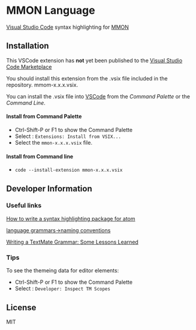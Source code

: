 # MMON Language

[Visual Studio Code](https://code.visualstudio.com/) syntax highlighting for
[MMON](https://github.com/mojule/mmon)


## Installation

This VSCode extension has **not** yet been published to the [Visual Studio Code Marketplace](https://marketplace.visualstudio.com/)

You should install this extension from the .vsix file included in the repository. mmom-x.x.x.vsix.

You can install the .vsix file into [VSCode](https://code.visualstudio.com/) from the _Command Palette_ or the _Command Line_.

#### Install from Command Palette

* Ctrl-Shift-P or F1 to show the Command Palette
* Select : `Extensions: Install from VSIX...`
* Select the `mmon-x.x.x.vsix` file.

#### Install from Command line

* `code --install-extension mmon-x.x.x.vsix`

## Developer Information

### Useful links

[How to write a syntax highlighting package for atom](https://www.sitepoint.com/how-to-write-a-syntax-highlighting-package-for-atom/)

[language grammars->naming conventions](http://manual.macromates.com/en/language_grammars#naming_conventions)

[Writing a TextMate Grammar: Some Lessons Learned](https://www.apeth.com/nonblog/stories/textmatebundle.html)

### Tips

To see the themeing data for editor elements:

* Ctrl-Shift-P or F1 to show the Command Palette
* Select : `Developer: Inspect TM Scopes`


## License

MIT
